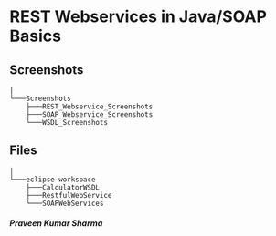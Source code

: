 # REST Webservices in Java/SOAP Basics 

## Screenshots

```
|  
└───Screenshots
    ├───REST_Webservice_Screenshots
    ├───SOAP_Webservice_Screenshots
    └───WSDL_Screenshots
```

## Files
```
│  
└───eclipse-workspace
    ├───CalculatorWSDL
    ├───RestfulWebService
    └───SOAPWebServices
```
##### Praveen Kumar Sharma